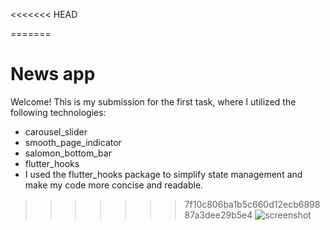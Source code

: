 
<<<<<<< HEAD

=======
# News app  
  
Welcome! This is my submission for the first task, where I utilized the following technologies:  
  
- carousel_slider  
- smooth_page_indicator  
- salomon_bottom_bar  
- flutter_hooks  
- I used the flutter_hooks package to simplify state management and make my code more concise and readable.  
  
>>>>>>> 7f10c806ba1b5c660d12ecb689887a3dee29b5e4
![screenshot](https://lh3.googleusercontent.com/pw/AMWts8AteRZEhJoG4ydnTgR3gsDeT-l-aDF6CSayDI-b6Oz5lKwc6QK1eTq05accih6LmuSsPXq12toKgbtdig90SnycGbpDeaHam3nBkcvMAt_sVdy4X3c7YFAUqXWoFdP5u37GfdeuCENCmj3R-fFTRwcJMQ=w439-h976-s-no?authuser=0)
